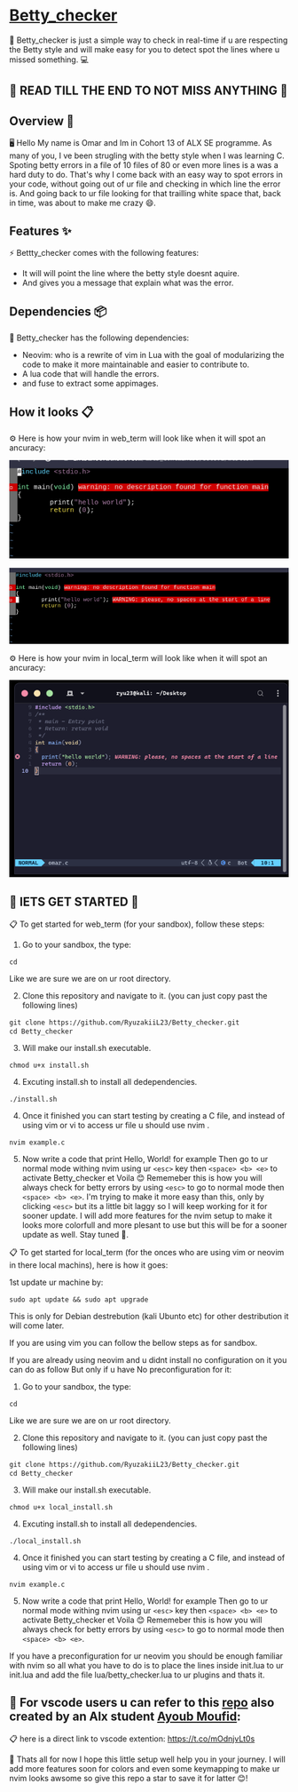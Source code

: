 # [Betty_checker](https://github.com/RyuzakiiL23/Betty_checker/tree/main)

🐚 Betty_checker is just a simple way to check in real-time if u are respecting the Betty style and will make easy for you to detect spot the lines where u missed something. 💻

## :loudspeaker: READ TILL THE END TO NOT MISS ANYTHING :loudspeaker:

## Overview 📝

🖥️ Hello My name is Omar and Im in Cohort 13 of ALX SE programme. As many of you, I ve been strugling with the betty style when I was learning C. Spoting betty errors in a file of 10 files of 80 or even more lines is a was a hard duty to do. That's why I come back with an easy way to spot errors in your code, without going out of ur file and checking in which line the error is. And going back to ur file looking for that trailling white space that, back in time, was about to make me crazy :smile:.


## Features ✨

⚡️ Bettty_checker comes with the following features:

- It will will point the line where the betty style doesnt aquire.
- And gives you a message that explain what was the error.

## Dependencies 📦

🔧 Betty_checker has the following dependencies:

- Neovim: who is a rewrite of vim in Lua with the goal of modularizing the code to make it more maintainable and easier to contribute to.
- A lua code that will handle the errors.
- and fuse to extract some appimages.

## How it looks 📋

⚙️ Here is how your nvim in web_term will look like when it will spot an ancuracy:

![title](img/web_term1.png)

![title](img/web_term2.png)

⚙️ Here is how your nvim in local_term will look like when it will spot an ancuracy:

![title](img/local_term.png)

## 🚀 lETS GET STARTED 🚀

📋 To get started for web_term (for your sandbox), follow these steps:

1. Go to your sandbox, the type:
```
cd
```
Like we are sure we are on ur root directory.

2. Clone this repository and navigate to it. (you can just copy past the following lines)

```
git clone https://github.com/RyuzakiiL23/Betty_checker.git
cd Betty_checker
```

3. Will make our install.sh executable.

```
chmod u+x install.sh
```

4. Excuting install.sh to install all dedependencies.

```
./install.sh
```

4. Once it finished you can start testing by creating a C file, and instead of using vim or vi to access ur file u should use nvim  .

```
nvim example.c
```

5. Now write a code that print Hello, World! for example Then go to ur normal mode withing nvim using ur ```<esc>``` key then ```<space> <b> <e>``` to activate Betty_checker et Voila :blush:
Rememeber this is how you will always check for betty errors by using ```<esc>``` to go to normal mode then ```<space> <b> <e>```.
I'm trying to make it more easy than this, only by clicking ```<esc>``` but its a little bit laggy so I will keep working for it for sooner update.
I will add more features for the nvim setup to make it looks more colorfull and more plesant to use but this will be for a sooner update as well.
Stay tuned :pray:.

📋 To get started for local_term (for the onces who are using vim or neovim in there local machins), here is how it goes:

1st update ur machine by:

```
sudo apt update && sudo apt upgrade
```

This is only for Debian destrebution (kali Ubunto etc) for other destribution it will come later.

If you are using vim you can follow the bellow steps as for sandbox.

If you are already using neovim and u didnt install no configuration on it you can do as follow But only if u have No preconfiguration for it:

1. Go to your sandbox, the type:
```
cd
```
Like we are sure we are on ur root directory.

2. Clone this repository and navigate to it. (you can just copy past the following lines)

```
git clone https://github.com/RyuzakiiL23/Betty_checker.git
cd Betty_checker
```

3. Will make our install.sh executable.

```
chmod u+x local_install.sh
```

4. Excuting install.sh to install all dedependencies.

```
./local_install.sh
```

4. Once it finished you can start testing by creating a C file, and instead of using vim or vi to access ur file u should use nvim  .

```
nvim example.c
```

5. Now write a code that print Hello, World! for example Then go to ur normal mode withing nvim using ur ```<esc>``` key then ```<space> <b> <e>``` to activate Betty_checker et Voila :blush:
Rememeber this is how you will always check for betty errors by using ```<esc>``` to go to normal mode then ```<space> <b> <e>```.

If you have a preconfiguration for ur neovim you should be enough familiar with nvim so all what you have to do is to place the lines inside init.lua to ur init.lua and add the file lua/betty_checker.lua to ur plugins and thats it.

## 🤝 For vscode users u can refer to this [repo](https://github.com/moufidayoub11/betty-extension) also created by an Alx student [Ayoub Moufid](https://github.com/moufidayoub11):

📋 here is a direct link to vscode extention: https://t.co/mOdnjvLt0s 


🎉 Thats all for now I hope this little setup well help you in your journey. I will add more features soon for colors and even some keymapping to make ur nvim looks awsome so give this repo a star to save it for latter 😊!
